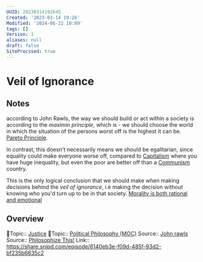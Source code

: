 ```yaml
---
UUID: 20230314192645
Created: '2023-03-14 19:26'
Modified: '2024-06-22 10:09'
tags: []
Version: 1
aliases: null
draft: false
SiteProcssed: true
---
```


# Veil of Ignorance

## Notes
according to John Rawls, the way we should build or act within a society is according to the *maximin principle*, which is - we should choose the world in which the situation of the persons worst off is the highest it can be. [Pareto Principle](/notes/pareto-principle.md).

In contrast, this doesn't necessarily means we should be egalitarian, since equality could make everyone worse off, compared to [Capitalism](/notes/capitalism.md) where you have huge inequality, but even the poor are better off than a [Communism](/notes/communism.md) country.

This is the only logical conclusion that we should make when making decisions behind the *veil of ignorance*, i.e making the decision without knowing who you'd turn up to be in that society. [Morality is both rational and emotional](/notes/morality-is-both-rational-and-emotional.md)

## Overview
🔼Topic:: [Justice](/notes/justice.md)
🔼Topic:: [Political Philosophy (MOC)](/mocs/political-philosophy-moc.md)
Source:: [John rawls](/notes/john-rawls.md)
Source:: [Philosophize This!](/notes/philosophize-this.md) 
Link:: https://share.snipd.com/episode/6140eb3e-f09d-485f-93d2-bf235b6635c2
